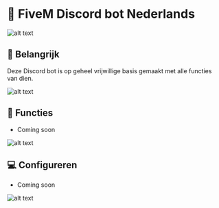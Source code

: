 # 🤖 FiveM Discord bot Nederlands

![alt text](https://i.imgur.com/vgdoyyJ.png)

## 📢 Belangrijk
Deze Discord bot is op geheel vrijwillige basis gemaakt met alle functies van dien.

![alt text](https://i.imgur.com/vgdoyyJ.png)

## 📁 Functies
- Coming soon

![alt text](https://i.imgur.com/vgdoyyJ.png)

## 💻 Configureren
- Coming soon

![alt text](https://i.imgur.com/vgdoyyJ.png)
